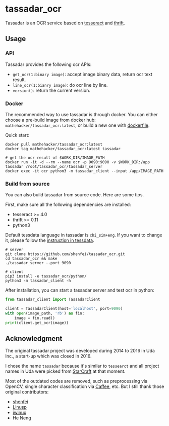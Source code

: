 # tassadar_ocr
Tassadar is an OCR service based on [tesseract](https://github.com/tesseract-ocr/tesseract) and [thrift](https://github.com/apache/thrift).

## Usage

### API

Tassadar provides the following ocr APIs:

- `get_ocr(1:binary image)`: accept image binary data, return ocr text result.
- `line_ocr(1:bianry image)`: do ocr line by line.
- `version()`: return the current version.

### Docker

The recommended way to use tassadar is through docker.
You can either choose a pre-build image from docker hub: `mathehacker/tassadar_ocr:latest`, or build a new one with [dockerfile](https://github.com/shenfei/tassadar_ocr/blob/master/tassadar.dockerfile).

Quick start:

```shell
docker pull mathehacker/tassadar_ocr:latest
docker tag mathehacker/tassadar_ocr:latest tassadar

# get the ocr result of $WORK_DIR/IMAGE_PATH
docker run -it -d --rm --name ocr -p 9090:9090 -v $WORK_DIR:/app tassadar /root/tassadar_ocr/tassadar_server
docker exec -it ocr python3 -m tassadar_client --input /app/IMAGE_PATH
```

### Build from source

You can also build tassadar from source code. Here are some tips.

First, make sure all the following dependencies are installed:

- tesseract >= 4.0
- thrift >= 0.11
- python3

Default tessdata language in tassadar is `chi_sim+eng`.
If you want to change it, please follow the [instruction in tessdata](https://github.com/tesseract-ocr/tessdata).

```shell
# server
git clone https://github.com/shenfei/tassadar_ocr.git
cd tassadar_ocr && make
./tassadar_server --port 9090

# client
pip3 install -e tassadar_ocr/python/
python3 -m tassadar_client -h
```

After installation, you can start a tassadar server and test ocr in python:

```python
from tassadar_client import TassadarClient

client = TassadarClient(host='localhost', port=9090)
with open(image_path, 'rb') as fin:
    image = fin.read()
print(client.get_ocr(image))
```

## Acknowledgment

The original tassadar project was developed during 2014 to 2016 in Uda Inc., a start-up which was closed in 2016.

I chose the name `tassadar` because it's similar to `tessearct` and all project names in Uda were picked from [StarCraft](https://starcraft.com/en-us/) at that moment.

Most of the outdated codes are removed, such as preprocessing via OpenCV, single character classification via [Caffee](https://github.com/BVLC/caffe), etc.
But I still thank those original contributors:

- [shenfei](https://github.com/shenfei)
- [Linusp](https://github.com/Linusp)
- [iwinux](https://github.com/iwinux)
- He Neng
